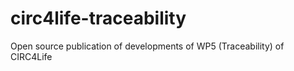 # circ4life-traceability
Open source publication of developments of WP5 (Traceability) of CIRC4Life
